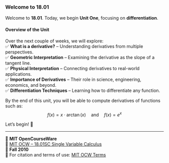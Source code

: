 ### **Welcome to 18.01**  

Welcome to **18.01**. Today, we begin **Unit One**, focusing on **differentiation**.  

#### **Overview of the Unit**  
Over the next couple of weeks, we will explore:  
✅ **What is a derivative?** – Understanding derivatives from multiple perspectives.  
✅ **Geometric Interpretation** – Examining the derivative as the slope of a tangent line.  
✅ **Physical Interpretation** – Connecting derivatives to real-world applications.  
✅ **Importance of Derivatives** – Their role in science, engineering, economics, and beyond.  
✅ **Differentiation Techniques** – Learning how to differentiate any function.  

By the end of this unit, you will be able to compute derivatives of functions such as:  
$$
f(x) = x \cdot \arctan(x) \quad \text{and} \quad f(x) = e^x
$$  

Let’s begin! 🚀  

---  

📌 **MIT OpenCourseWare**  
🔗 [MIT OCW – 18.01SC Single Variable Calculus](http://ocw.mit.edu)  
📅 **Fall 2010**  
📜 For citation and terms of use: [MIT OCW Terms](http://ocw.mit.edu/terms)  